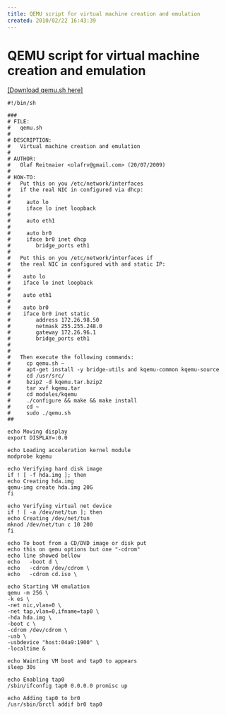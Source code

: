 ```yaml
---
title: QEMU script for virtual machine creation and emulation
created: 2010/02/22 16:43:39
---
```


# QEMU script for virtual machine creation and emulation

[[Download qemu.sh here]](https://www.olafrv.com/wp-content/uploads/2010/02/qemu.sh.txt)
    
    
    #!/bin/sh
    
    ###
    # FILE:
    #   qemu.sh
    #
    # DESCRIPTION:
    #   Virtual machine creation and emulation
    #
    # AUTHOR:
    #   Olaf Reitmaier <olafrv@gmail.com> (20/07/2009)
    #
    # HOW-TO:
    #   Put this on you /etc/network/interfaces
    #   if the real NIC in configured via dhcp:
    #
    #     auto lo
    #     iface lo inet loopback
    #
    #     auto eth1
    #
    #     auto br0
    #     iface br0 inet dhcp
    #        bridge_ports eth1
    #
    #   Put this on you /etc/network/interfaces if
    #   the real NIC in configured with and static IP:
    #
    #    auto lo
    #    iface lo inet loopback
    #
    #    auto eth1
    #
    #    auto br0
    #    iface br0 inet static
    #        address 172.26.98.50
    #        netmask 255.255.248.0
    #        gateway 172.26.96.1
    #        bridge_ports eth1
    #
    #
    #   Then execute the following commands:
    #     cp qemu.sh ~
    #     apt-get install -y bridge-utils and kqemu-common kqemu-source
    #     cd /usr/src/
    #     bzip2 -d kqemu.tar.bzip2
    #     tar xvf kqemu.tar
    #     cd modules/kqemu
    #     ./configure && make && make install
    #     cd ~
    #     sudo ./qemu.sh
    ##
    
    echo Moving display
    export DISPLAY=:0.0
    
    echo Loading acceleration kernel module
    modprobe kqemu
    
    echo Verifying hard disk image
    if ! [ -f hda.img ]; then
    echo Creating hda.img
    qemu-img create hda.img 20G
    fi
    
    echo Verifying virtual net device
    if ! [ -a /dev/net/tun ]; then
    echo Creating /dev/net/tun
    mknod /dev/net/tun c 10 200
    fi
    
    echo To boot from a CD/DVD image or disk put
    echo this on qemu options but one "-cdrom"
    echo line showed bellow
    echo   -boot d \
    echo   -cdrom /dev/cdrom \
    echo   -cdrom cd.iso \
    
    echo Starting VM emulation
    qemu -m 256 \
    -k es \
    -net nic,vlan=0 \
    -net tap,vlan=0,ifname=tap0 \
    -hda hda.img \
    -boot c \
    -cdrom /dev/cdrom \
    -usb \
    -usbdevice "host:04a9:1900" \
    -localtime &
    
    echo Wainting VM boot and tap0 to appears
    sleep 30s
    
    echo Enabling tap0
    /sbin/ifconfig tap0 0.0.0.0 promisc up
    
    echo Adding tap0 to br0
    /usr/sbin/brctl addif br0 tap0